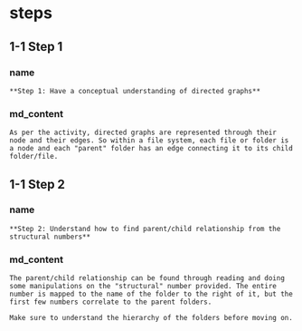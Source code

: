 <!--title={Parsing the File:Finding the Relationships}-->

<!--badges={Python:11,Algorithms:5}-->

<!--concepts={directedGraphs, introToGraphs, useOfGraphs}-->

# steps

## 1-1 Step 1

### name

```
**Step 1: Have a conceptual understanding of directed graphs**
```

### md_content

```
As per the activity, directed graphs are represented through their node and their edges. So within a file system, each file or folder is a node and each "parent" folder has an edge connecting it to its child folder/file.
```

## 1-1 Step 2

### name

```
**Step 2: Understand how to find parent/child relationship from the structural numbers**
```

### md_content

```
The parent/child relationship can be found through reading and doing some manipulations on the "structural" number provided. The entire number is mapped to the name of the folder to the right of it, but the first few numbers correlate to the parent folders.

Make sure to understand the hierarchy of the folders before moving on.
```

